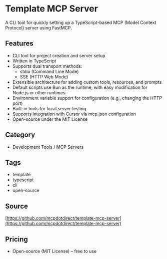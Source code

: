 # Template MCP Server

A CLI tool for quickly setting up a TypeScript-based MCP (Model Context Protocol) server using FastMCP.

## Features
- CLI tool for project creation and server setup
- Written in TypeScript
- Supports dual transport methods:
  - stdio (Command Line Mode)
  - SSE (HTTP Web Mode)
- Extensible architecture for adding custom tools, resources, and prompts
- Default scripts use Bun as the runtime, with easy modification for Node.js or other runtimes
- Environment variable support for configuration (e.g., changing the HTTP port)
- Built-in tools for local server testing
- Supports integration with Cursor via mcp.json configuration
- Open-source under the MIT License

## Category
- Development Tools / MCP Servers

## Tags
- template
- typescript
- cli
- open-source

## Source
[https://github.com/mcpdotdirect/template-mcp-server](https://github.com/mcpdotdirect/template-mcp-server)

## Pricing
- Open-source (MIT License) – free to use